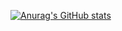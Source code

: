 

[![Anurag's GitHub stats](https://github-readme-stats.vercel.app/api?username=MainDabRblx&count_private=true&show_icons=true)](https://github.com/anuraghazra/github-readme-stats)
